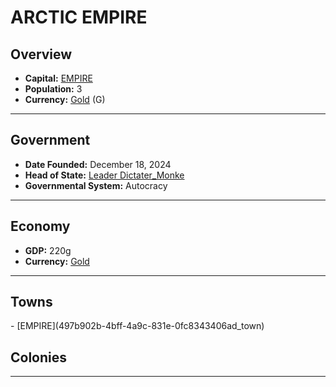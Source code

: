 <!--UNDEDITED FILE, remove this entire line if this file has been edited!-->
# <!--NAME-->ARCTIC EMPIRE<!--NAME-->

## Overview

- **Capital:** <!--CAPITAL_LINK-->[EMPIRE](497b902b-4bff-4a9c-831e-0fc8343406ad_town)<!--CAPITAL_LINK-->
- **Population:** <!--POPULATION-->3<!--POPULATION-->
- **Currency:** <!--CURRENCY_LINK-->[Gold](Gold_currency)<!--CURRENCY_LINK--> (<!--CURRENCY_ABV-->G<!--CURRENCY_ABV-->)

---

## Government

- **Date Founded:** <!--FOUNDED-->December 18, 2024<!--FOUNDED-->
- **Head of State:** <!--LEADER_TITLE_LINK-->[Leader Dictater_Monke](Dictater_Monke_user)<!--LEADER_TITLE_LINK-->
- **Governmental System:** <!--GOVERNMENT-->Autocracy<!--GOVERNMENT-->

---

## Economy

- **GDP:** <!--GDP-->220g<!--GDP-->
- **Currency:** <!--CURRENCY_LINK-->[Gold](Gold_currency)<!--CURRENCY_LINK-->

---

## Towns

<!--TOWNS-->- [EMPIRE](497b902b-4bff-4a9c-831e-0fc8343406ad_town)<!--TOWNS-->

## Colonies

<!--COLONIES--><!--COLONIES-->

---